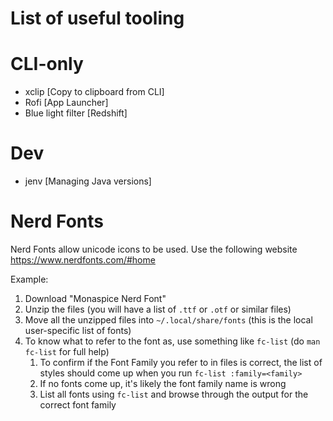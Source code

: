 # List of useful tooling

# CLI-only

- xclip [Copy to clipboard from CLI]
- Rofi [App Launcher]
- Blue light filter [Redshift]


# Dev

- jenv [Managing Java versions]

# Nerd Fonts

Nerd Fonts allow unicode icons to be used. Use the following website https://www.nerdfonts.com/#home

Example:
1. Download "Monaspice Nerd Font"
2. Unzip the files (you will have a list of `.ttf` or `.otf` or similar files)
3. Move all the unzipped files into `~/.local/share/fonts` (this is the local user-specific list of fonts)
4. To know what to refer to the font as, use something like `fc-list` (do `man fc-list` for full help)
    1. To confirm if the Font Family you refer to in files is correct, the list of styles should come up when you run `fc-list :family=<family>`
    2. If no fonts come up, it's likely the font family name is wrong
    3. List all fonts using `fc-list` and browse through the output for the correct font family

